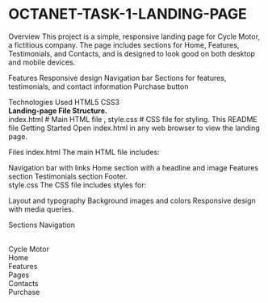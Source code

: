 # OCTANET-TASK-1-LANDING-PAGE

Overview This project is a simple, responsive landing page for Cycle Motor, a fictitious company. The page includes sections for Home, Features, Testimonials, and Contacts, and is designed to look good on both desktop and mobile devices.

Features Responsive design Navigation bar Sections for features, testimonials, and contact information Purchase button

Technologies Used HTML5 CSS3
<br>
<b>Landing-page File Structure.</b><br>
index.html # Main HTML file , style.css # CSS file for styling.
This README file Getting Started Open index.html in any web browser to view the landing page.

Files index.html The main HTML file includes:

Navigation bar with links Home section with a headline and image Features section Testimonials section Footer. <br>
style.css The CSS file includes styles for:

Layout and typography Background images and colors Responsive design with media queries.

Sections Navigation

<br>Cycle Motor
<br>Home
<br>Features
<br>Pages
<br>Contacts
<br>Purchase
